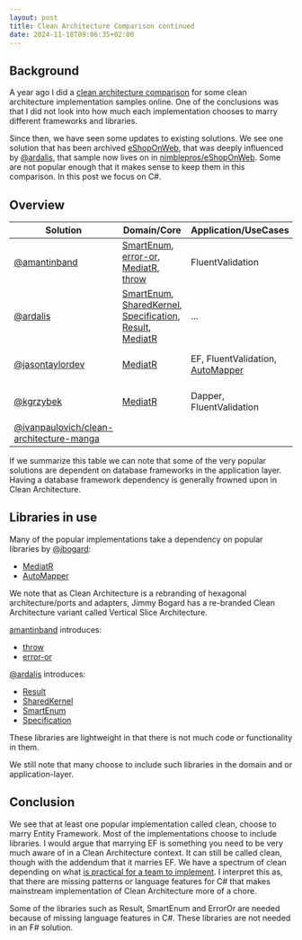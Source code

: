 ```yaml
---
layout: post
title: Clean Architecture Comparison continued
date: 2024-11-18T09:06:35+02:00
---
```


## Background

A year ago I did a [clean architecture comparison](https://assertfail.gewalli.se/2023/12/02/Clean-Architecture-Comparison.html) for some clean architecture implementation samples online. One of the conclusions was that I did not look into how much each implementation chooses to marry different frameworks and libraries.

Since then, we have seen some updates to existing solutions. We see one solution that has been archived [eShopOnWeb](https://github.com/dotnet-architecture/eShopOnWeb), that was deeply influenced by [@ardalis](https://github.com/ardalis), that sample now lives on in [nimblepros/eShopOnWeb](https://github.com/nimblepros/eShopOnWeb). Some are not popular enough that it makes sense to keep them in this comparison. In this post we focus on C#.

## Overview

| Solution       | Domain/Core                   | Application/UseCases             | Comments  |
|----------------|-------------------------------|----------------------------------|-----------|
| [@amantinband](https://github.com/amantinband/clean-architecture/tree/582281115489ac69d048e47c7363c7832e5b425a)    | [SmartEnum](https://github.com/ardalis/SmartEnum), [error-or](https://github.com/amantinband/error-or), [MediatR](https://github.com/jbogard/MediatR), [throw](https://github.com/amantinband/throw) | FluentValidation                 | |
| [@ardalis](https://github.com/ardalis/CleanArchitecture/tree/08ddd4f33f87b5f9e388d32c49f4c1d70f3ad24a)        | [SmartEnum](https://github.com/ardalis/SmartEnum), [SharedKernel](https://github.com/ardalis/Ardalis.SharedKernel), [Specification](https://github.com/ardalis/Specification), [Result](https://github.com/ardalis/Result), [MediatR](https://github.com/jbogard/MediatR)            | ... |  |
| [@jasontaylordev](https://github.com/jasontaylordev/CleanArchitecture/tree/1b0aafdd0d10fda58d48004968343827923fd599) | [MediatR](https://github.com/jbogard/MediatR)                       | EF, FluentValidation, [AutoMapper](https://github.com/AutoMapper/AutoMapper) | database framework dependency |
| [@kgrzybek](https://github.com/kgrzybek/sample-dotnet-core-cqrs-api/tree/2f00e194e72e9288dddd69af499fc97920cba86e)       | [MediatR](https://github.com/jbogard/MediatR)                       | Dapper, FluentValidation         | database framework dependency |
| [@ivanpaulovich/clean-architecture-manga](https://github.com/ivanpaulovich/clean-architecture-manga/tree/23e3d00555e2f94f7399a21a27a193decace353b)  |  |  | Not updated |

If we summarize this table we can note that some of the very popular solutions are dependent on database frameworks in the application layer. Having a database framework dependency is generally frowned upon in Clean Architecture.

## Libraries in use

Many of the popular implementations take a dependency on popular libraries by [@jbogard](https://github.com/jbogard):

- [MediatR](https://github.com/jbogard/MediatR)
- [AutoMapper](https://github.com/AutoMapper/AutoMapper)

We note that as Clean Architecture is a rebranding of hexagonal architecture/ports and adapters, Jimmy Bogard has a re-branded Clean Architecture variant called Vertical Slice Architecture.

[amantinband](https://github.com/amantinband) introduces:

- [throw](https://github.com/amantinband/throw)
- [error-or](https://github.com/amantinband/error-or)

[@ardalis](https://github.com/ardalis) introduces:

- [Result](https://github.com/ardalis/Result)
- [SharedKernel](https://github.com/ardalis/Ardalis.SharedKernel)
- [SmartEnum](https://github.com/ardalis/SmartEnum)
- [Specification](https://github.com/ardalis/Specification)

These libraries are lightweight in that there is not much code or functionality in them.

We still note that many choose to include such libraries in the domain and or application-layer. 

## Conclusion

We see that at least one popular implementation called clean, choose to marry Entity Framework. Most of the implementations choose to include libraries. I would argue that marrying EF is something you need to be very much aware of in a Clean Architecture context. It can still be called clean, though with the addendum that it marries EF. We have a spectrum of clean depending on what [is practical for a team to implement](https://github.com/jasontaylordev/CleanArchitecture/discussions/482?sort=new#discussioncomment-6643279). I interpret this as, that there are missing patterns or language features for C# that makes mainstream implementation of Clean Architecture more of a chore.

Some of the libraries such as Result, SmartEnum and ErrorOr are needed because of missing language features in C#. These libraries are not needed in an F# solution.
